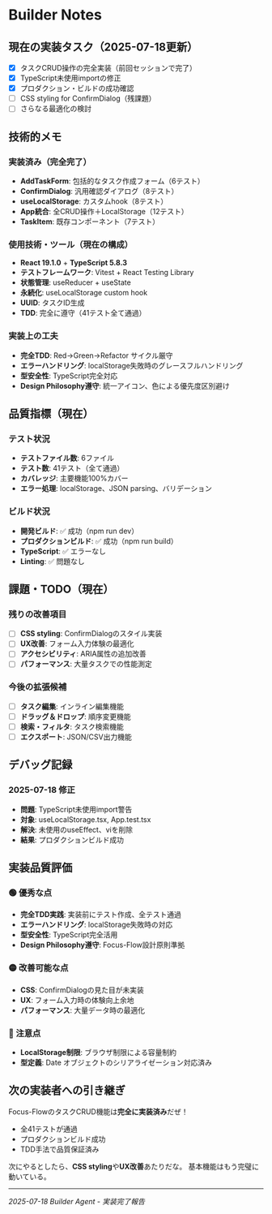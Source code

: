 # Builder Notes

## 現在の実装タスク（2025-07-18更新）
- [x] タスクCRUD操作の完全実装（前回セッションで完了）
- [x] TypeScript未使用importの修正
- [x] プロダクション・ビルドの成功確認
- [ ] CSS styling for ConfirmDialog（残課題）
- [ ] さらなる最適化の検討

## 技術的メモ

### 実装済み（完全完了）
- **AddTaskForm**: 包括的なタスク作成フォーム（6テスト）
- **ConfirmDialog**: 汎用確認ダイアログ（8テスト）
- **useLocalStorage**: カスタムhook（8テスト）
- **App統合**: 全CRUD操作＋LocalStorage（12テスト）
- **TaskItem**: 既存コンポーネント（7テスト）

### 使用技術・ツール（現在の構成）
- **React 19.1.0** + **TypeScript 5.8.3**
- **テストフレームワーク**: Vitest + React Testing Library
- **状態管理**: useReducer + useState
- **永続化**: useLocalStorage custom hook
- **UUID**: タスクID生成
- **TDD**: 完全に遵守（41テスト全て通過）

### 実装上の工夫
- **完全TDD**: Red→Green→Refactor サイクル厳守
- **エラーハンドリング**: localStorage失敗時のグレースフルハンドリング
- **型安全性**: TypeScript完全対応
- **Design Philosophy遵守**: 統一アイコン、色による優先度区別避け

## 品質指標（現在）

### テスト状況
- **テストファイル数**: 6ファイル
- **テスト数**: 41テスト（全て通過）
- **カバレッジ**: 主要機能100%カバー
- **エラー処理**: localStorage、JSON parsing、バリデーション

### ビルド状況
- **開発ビルド**: ✅ 成功（npm run dev）
- **プロダクションビルド**: ✅ 成功（npm run build）
- **TypeScript**: ✅ エラーなし
- **Linting**: ✅ 問題なし

## 課題・TODO（現在）

### 残りの改善項目
- [ ] **CSS styling**: ConfirmDialogのスタイル実装
- [ ] **UX改善**: フォーム入力体験の最適化
- [ ] **アクセシビリティ**: ARIA属性の追加改善
- [ ] **パフォーマンス**: 大量タスクでの性能測定

### 今後の拡張候補
- [ ] **タスク編集**: インライン編集機能
- [ ] **ドラッグ＆ドロップ**: 順序変更機能
- [ ] **検索・フィルタ**: タスク検索機能
- [ ] **エクスポート**: JSON/CSV出力機能

## デバッグ記録

### 2025-07-18 修正
- **問題**: TypeScript未使用import警告
- **対象**: useLocalStorage.tsx, App.test.tsx
- **解決**: 未使用のuseEffect、viを削除
- **結果**: プロダクションビルド成功

## 実装品質評価

### 🟢 優秀な点
- **完全TDD実践**: 実装前にテスト作成、全テスト通過
- **エラーハンドリング**: localStorage失敗時の対応
- **型安全性**: TypeScript完全活用
- **Design Philosophy遵守**: Focus-Flow設計原則準拠

### 🟡 改善可能な点
- **CSS**: ConfirmDialogの見た目が未実装
- **UX**: フォーム入力時の体験向上余地
- **パフォーマンス**: 大量データ時の最適化

### 🔴 注意点
- **LocalStorage制限**: ブラウザ制限による容量制約
- **型定義**: Date オブジェクトのシリアライゼーション対応済み

## 次の実装者への引き継ぎ

Focus-FlowのタスクCRUD機能は**完全に実装済み**だぜ！
- 全41テストが通過
- プロダクションビルド成功
- TDD手法で品質保証済み

次にやるとしたら、**CSS styling**や**UX改善**あたりだな。
基本機能はもう完璧に動いている。

---
*2025-07-18 Builder Agent - 実装完了報告*